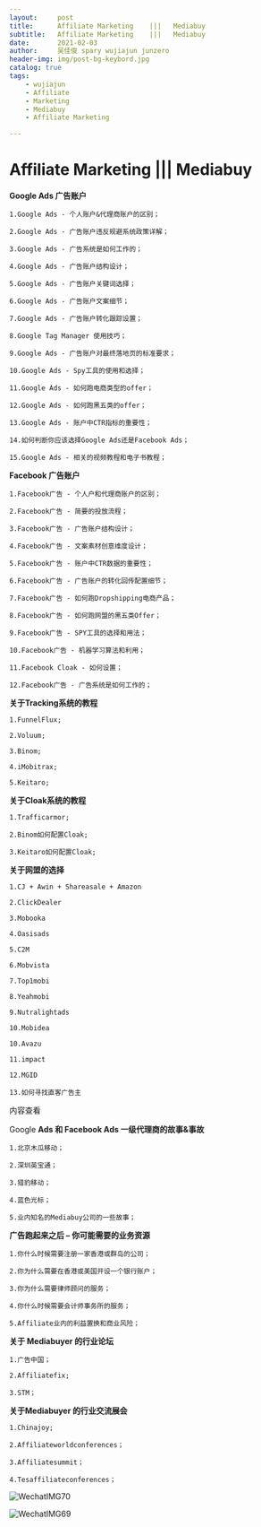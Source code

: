 ```yaml
---
layout:     post
title:      Affiliate Marketing    |||   Mediabuy
subtitle:   Affiliate Marketing    |||   Mediabuy
date:       2021-02-03
author:     吴佳俊 spary wujiajun junzero
header-img: img/post-bg-keybord.jpg
catalog: true
tags:
    - wujiajun
    - Affiliate
    - Marketing
    - Mediabuy
    - Affiliate Marketing

---
```












#   Affiliate Marketing    |||   Mediabuy



**Google Ads 广告账户**

```
1.Google Ads - 个人账户&代理商账户的区别；

2.Google Ads - 广告账户违反规避系统政策详解；

3.Google Ads - 广告系统是如何工作的；

4.Google Ads - 广告账户结构设计；

5.Google Ads - 广告账户关键词选择；

6.Google Ads - 广告账户文案细节；

7.Google Ads - 广告账户转化跟踪设置；

8.Google Tag Manager 使用技巧；

9.Google Ads - 广告账户对最终落地页的标准要求；

10.Google Ads - Spy工具的使用和选择；

11.Google Ads - 如何跑电商类型的offer；

12.Google Ads - 如何跑黑五类的offer；

13.Google Ads - 账户中CTR指标的重要性；

14.如何判断你应该选择Google Ads还是Facebook Ads；

15.Google Ads - 相关的视频教程和电子书教程；
```

**Facebook 广告账户**

```
1.Facebook广告 - 个人户和代理商账户的区别；

2.Facebook广告 - 简要的投放流程；

3.Facebook广告 - 广告账户结构设计；

4.Facebook广告 - 文案素材创意维度设计；

5.Facebook广告 - 账户中CTR数据的重要性；

6.Facebook广告 - 广告账户的转化回传配置细节；

7.Facebook广告 - 如何跑Dropshipping电商产品；

8.Facebook广告 - 如何跑网盟的黑五类Offer；

9.Facebook广告 - SPY工具的选择和用法；

10.Facebook广告 - 机器学习算法和利用；

11.Facebook Cloak - 如何设置；

12.Facebook广告 - 广告系统是如何工作的；
```

**关于Tracking系统的教程**

```
1.FunnelFlux;

2.Voluum;

3.Binom;

4.iMobitrax;

5.Keitaro;
```

**关于Cloak系统的教程**

```
1.Trafficarmor;

2.Binom如何配置Cloak;

3.Keitaro如何配置Cloak;
```

**关于网盟的选择**

```
1.CJ + Awin + Shareasale + Amazon

2.ClickDealer

3.Mobooka

4.Oasisads

5.C2M

6.Mobvista

7.Top1mobi

8.Yeahmobi

9.Nutralightads

10.Mobidea

10.Avazu

11.impact

12.MGID

13.如何寻找直客广告主
```



内容查看

Google **Ads 和 Facebook Ads 一级代理商的故事&事故**



```
1.北京木瓜移动；

2.深圳英宝通；

3.猎豹移动；

4.蓝色光标；

5.业内知名的Mediabuy公司的一些故事；
```

**广告跑起来之后 – 你可能需要的业务资源**

```
1.你什么时候需要注册一家香港或群岛的公司；

2.你为什么需要在香港或美国开设一个银行账户；

3.你为什么需要律师顾问的服务；

4.你什么时候需要会计师事务所的服务；

5.Affiliate业内的利益置换和商业风险；
```

**关于 Mediabuyer 的行业论坛**

```
1.广告中国；

2.Affiliatefix;

3.STM；
```

**关于Mediabuyer 的行业交流展会**

```
1.Chinajoy;

2.Affiliateworldconferences；

3.Affiliatesummit；

4.Tesaffiliateconferences；
```









![WechatIMG70](https://tva1.sinaimg.cn/large/008eGmZEly1gnaq3uypodj30xg0lqwg5.jpg)

![WechatIMG69](https://tva1.sinaimg.cn/large/008eGmZEly1gnaq3pza02j311m0na763.jpg)



